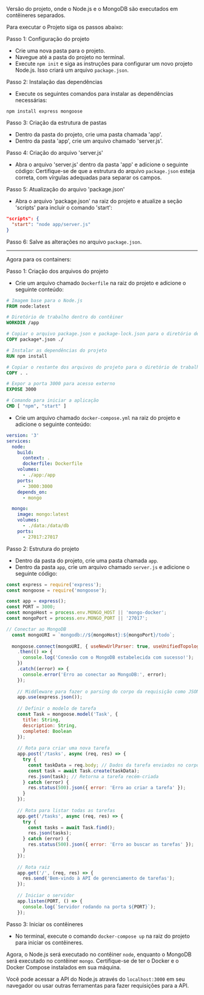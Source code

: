 Versão do projeto, onde o Node.js e o MongoDB são executados em contêineres separados.


Para executar o Projeto siga os passos abaixo:

Passo 1: Configuração do projeto
- Crie uma nova pasta para o projeto.
- Navegue até a pasta do projeto no terminal.
- Execute `npm init` e siga as instruções para configurar um novo projeto Node.js. Isso criará um arquivo `package.json`.

Passo 2: Instalação das dependências
- Execute os seguintes comandos para instalar as dependências necessárias:
```shell
npm install express mongoose
```

Passo 3: Criação da estrutura de pastas
- Dentro da pasta do projeto, crie uma pasta chamada 'app'.
- Dentro da pasta 'app', crie um arquivo chamado 'server.js'.

Passo 4: Criação do arquivo 'server.js'
- Abra o arquivo 'server.js' dentro da pasta 'app' e adicione o seguinte código:
   Certifique-se de que a estrutura do arquivo `package.json` esteja correta, com vírgulas adequadas para separar os campos.

Passo 5: Atualização do arquivo 'package.json'
- Abra o arquivo 'package.json' na raiz do projeto e atualize a seção 'scripts' para incluir o comando 'start':
```json
"scripts": {
  "start": "node app/server.js"
}
```

Passo 6: Salve as alterações no arquivo `package.json`.


****
Agora para os containers:

Passo 1: Criação dos arquivos do projeto
- Crie um arquivo chamado `Dockerfile` na raiz do projeto e adicione o seguinte conteúdo:

```Dockerfile
# Imagem base para o Node.js
FROM node:latest

# Diretório de trabalho dentro do contêiner
WORKDIR /app

# Copiar o arquivo package.json e package-lock.json para o diretório de trabalho
COPY package*.json ./

# Instalar as dependências do projeto
RUN npm install

# Copiar o restante dos arquivos do projeto para o diretório de trabalho
COPY . .

# Expor a porta 3000 para acesso externo
EXPOSE 3000

# Comando para iniciar a aplicação
CMD [ "npm", "start" ]
```

- Crie um arquivo chamado `docker-compose.yml` na raiz do projeto e adicione o seguinte conteúdo:

```yaml
version: '3'
services:
  node:
    build:
      context: .
      dockerfile: Dockerfile
    volumes:
      - ./app:/app
    ports:
      - 3000:3000
    depends_on:
      - mongo

  mongo:
    image: mongo:latest
    volumes:
      - ./data:/data/db
    ports:
      - 27017:27017
```

Passo 2: Estrutura do projeto
- Dentro da pasta do projeto, crie uma pasta chamada `app`.
- Dentro da pasta `app`, crie um arquivo chamado `server.js` e adicione o seguinte código:

```javascript
const express = require('express');
const mongoose = require('mongoose');

const app = express();
const PORT = 3000;
const mongoHost = process.env.MONGO_HOST || 'mongo-docker';
const mongoPort = process.env.MONGO_PORT || '27017';

// Conectar ao MongoDB
  const mongoURI = `mongodb://${mongoHost}:${mongoPort}/todo`;
  
  mongoose.connect(mongoURI, { useNewUrlParser: true, useUnifiedTopology: true })
    .then(() => {
      console.log('Conexão com o MongoDB estabelecida com sucesso!');
    })
    .catch((error) => {
      console.error('Erro ao conectar ao MongoDB:', error);
    });
  
    // Middleware para fazer o parsing do corpo da requisição como JSON
    app.use(express.json());
    
    // Definir o modelo de tarefa
    const Task = mongoose.model('Task', {
      title: String,
      description: String,
      completed: Boolean
    });
    
    // Rota para criar uma nova tarefa
    app.post('/tasks', async (req, res) => {
      try {
        const taskData = req.body; // Dados da tarefa enviados no corpo da requisição
        const task = await Task.create(taskData);
        res.json(task); // Retorna a tarefa recém-criada
      } catch (error) {
        res.status(500).json({ error: 'Erro ao criar a tarefa' });
      }
    });
    
    // Rota para listar todas as tarefas
    app.get('/tasks', async (req, res) => {
      try {
        const tasks = await Task.find();
        res.json(tasks);
      } catch (error) {
        res.status(500).json({ error: 'Erro ao buscar as tarefas' });
      }
    });
    
    // Rota raiz
    app.get('/', (req, res) => {
      res.send('Bem-vindo à API de gerenciamento de tarefas');
    });
    
    // Iniciar o servidor
    app.listen(PORT, () => {
      console.log(`Servidor rodando na porta ${PORT}`);
    });


```

Passo 3: Iniciar os contêineres
- No terminal, execute o comando `docker-compose up` na raiz do projeto para iniciar os contêineres.

Agora, o Node.js será executado no contêiner `node`, enquanto o MongoDB será executado no contêiner `mongo`. Certifique-se de ter o Docker e o Docker Compose instalados em sua máquina.

Você pode acessar a API do Node.js através do `localhost:3000` em seu navegador ou usar outras ferramentas para fazer requisições para a API.
